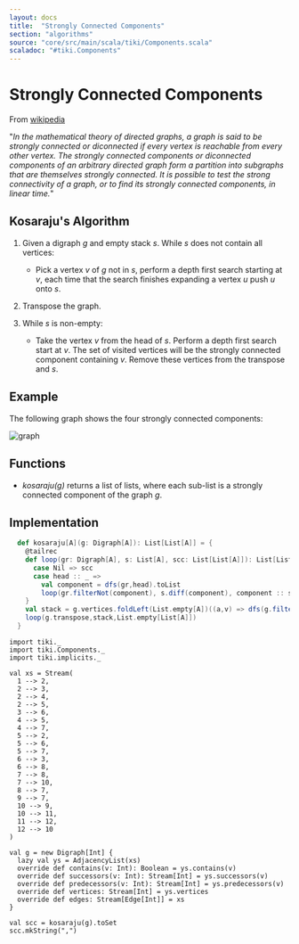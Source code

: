 ```yaml
---
layout: docs 
title:  "Strongly Connected Components"
section: "algorithms"
source: "core/src/main/scala/tiki/Components.scala"
scaladoc: "#tiki.Components"
---
```

# Strongly Connected Components

From [wikipedia](https://en.wikipedia.org/wiki/Strongly_connected_component)

"_In the mathematical theory of directed graphs, a graph is said to be strongly connected or diconnected if
 every vertex is reachable from every other vertex. The strongly connected components or diconnected
  components of an arbitrary directed graph form a partition into subgraphs that are 
  themselves strongly connected. It is possible to test the strong connectivity of a graph, 
  or to find its strongly connected components, in linear time._"

## Kosaraju's Algorithm 


1. Given a digraph _g_ and empty stack _s_.  While _s_ does not contain all vertices:

    - Pick a vertex _v_ of _g_ not in _s_, perform a depth first search starting at _v_,
    each time that the search finishes expanding a vertex _u_ push _u_ onto _s_.
    
2. Transpose the graph.

3. While _s_ is non-empty:

    - Take the vertex _v_ from the head of _s_. Perform a depth first search start at _v_.
    The set of visited vertices will be the strongly connected component containing _v_.
    Remove these vertices from the transpose and _s_.
  
## Example

The following graph shows the four strongly connected components:

![graph](https://raw.github.com/lewismj/tiki/master/docs/src/main/resources/microsite/img/scc.png)

## Functions

- _kosaraju(g)_ returns a list of lists, where each sub-list is a strongly connected component of the graph _g_.

## Implementation  

```scala
  def kosaraju[A](g: Digraph[A]): List[List[A]] = {
    @tailrec
    def loop(gr: Digraph[A], s: List[A], scc: List[List[A]]): List[List[A]] = s match {
      case Nil => scc
      case head :: _ =>
        val component = dfs(gr,head).toList
        loop(gr.filterNot(component), s.diff(component), component :: scc)
    }
    val stack = g.vertices.foldLeft(List.empty[A])((a,v) => dfs(g.filterNot(a),v).toList ::: a)
    loop(g.transpose,stack,List.empty[List[A]])
  }
```

```tut
import tiki._
import tiki.Components._
import tiki.implicits._

val xs = Stream(
  1 --> 2,
  2 --> 3,
  2 --> 4,
  2 --> 5,
  3 --> 6,
  4 --> 5,
  4 --> 7,
  5 --> 2,
  5 --> 6,
  5 --> 7,
  6 --> 3,
  6 --> 8,
  7 --> 8,
  7 --> 10,
  8 --> 7,
  9 --> 7,
  10 --> 9,
  10 --> 11,
  11 --> 12,
  12 --> 10
)

val g = new Digraph[Int] {
  lazy val ys = AdjacencyList(xs)
  override def contains(v: Int): Boolean = ys.contains(v)
  override def successors(v: Int): Stream[Int] = ys.successors(v)
  override def predecessors(v: Int): Stream[Int] = ys.predecessors(v)
  override def vertices: Stream[Int] = ys.vertices
  override def edges: Stream[Edge[Int]] = xs
}

val scc = kosaraju(g).toSet
scc.mkString(",")
```